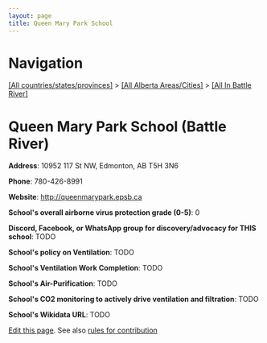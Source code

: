 ```yaml
---
layout: page
title: Queen Mary Park School
---
```

# Navigation

[[All countries/states/provinces]](../../..) > [[All Alberta Areas/Cities]](../..) > [[All In Battle River]](..)

# Queen Mary Park School (Battle River)

**Address**: 10952 117 St NW, Edmonton, AB T5H 3N6

**Phone**: 780-426-8991

**Website**: <http://queenmarypark.epsb.ca>

**School's overall airborne virus protection grade (0-5)**: 0

**Discord, Facebook, or WhatsApp group for discovery/advocacy for THIS school**: TODO

**School's policy on Ventilation**: TODO

**School's Ventilation Work Completion**: TODO

**School's Air-Purification**: TODO

**School's CO2 monitoring to actively drive ventilation and filtration**: TODO

**School's Wikidata URL**: TODO


[Edit this page](https://github.com/ventilate-schools/AB/edit/main/./Battle_River/Queen_Mary_Park_School.md). See also [rules for contribution](../../../contribution-rules/)